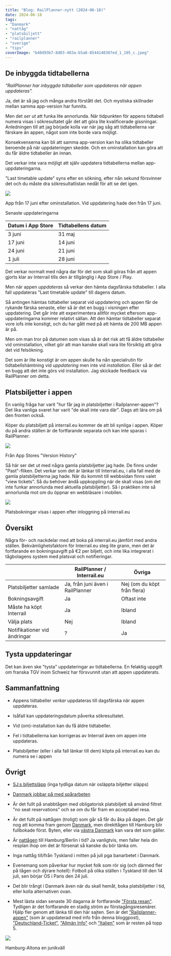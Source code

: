```yaml
---
title: "Blog: RailPlanner-nytt (2024-06-18)"
date: 2024-06-18
tags:
- "Danmark"
- "nattåg"
- "platsbiljett"
- "railplanner"
- "sverige"
- "tips"
coverImage: "b40d93b7-8d03-403a-b5a8-8544140387ed_1_105_c.jpeg"
---
```


## De inbyggda tidtabellerna

_"RailPlanner har inbyggda tidtabeller som uppdateras när appen uppdateras"._

Ja, det är så jag och många andra förstått det. Och mystiska skillnader mellan samma app-version har funnits.

Men det _ser ut_ att funka lite annorlunda. När tidpunkten för appens tidtabell numera visas i sökresultatet går det att göra lite kvalificerade gissningar. Anledningen till att jag började kolla var när jag såg att tidtabellerna var färskare än appen, något som inte borde vara möjligt.

Konsekvenserna kan bli att samma app-version kan ha olika tidtabeller beroende på när uppdateringen skedde. Och en ominstallation kan göra att du får äldre tidtabeller än innan.

Det verkar inte vara möjligt att själv uppdatera tidtabellerna mellan app-uppdateringarna.

"Last timetable update" syns efter en sökning, efter nån sekund försvinner det och du måste dra sökresultatlistan nedåt för att se det igen.

![](images/railplanner-nytt_3.jpeg?w=1024)

<figcaption>

App från 17 juni efter ominstallation. Vid uppdatering hade den från 17 juni.

</figcaption>

Senaste uppdateringarna

| Datum i App Store | Tidtabellens datum |
| --- | --- |
| 3 juni | 31 maj |
| 17 juni | 14 juni |
| 24 juni | 21 juni |
| 1 juli | 28 juni |

Det verkar normalt med några dar för det som skall göras från att appen gjorts klar av Interrail tills den är tillgänglig i App Store / Play.

Men när appen _uppdateras_ så verkar den hämta dagsfärska tidtabeller. I alla fall uppdateras "Last timetable update" till dagens datum.

Så antingen hämtas tidtabeller separat vid uppdatering och appen får de rykande färska senaste, eller så är det en bugg i visningen efter uppdatering. Det går inte att experimentera alltför mycket eftersom app-uppdateringarna kommer relativt sällan. Att den hämtar tidtabeller separat vore iofs inte konstigt, och du har gått med på att hämta de 200 MB appen är på.

Men om man tror på datumen som visas så är det risk att få äldre tidtabeller vid ominstallation, vilket gör att man kanske skall vara lite försiktig att göra det vid felsökning.

Det som är lite konstigt är om appen skulle ha nån specialrutin för tidtabellshämtning vid _uppdatering_ men inte vid _installation_. Eller så är det en bugg att det inte görs vid installation. Jag skickade feedback via RailPlanner om detta.

## Platsbiljetter i appen

En vanlig fråga har varit "hur får jag in platsbiljetter i Railplanner-appen"? Det lika vanliga svaret har varit "de skall inte vara där". Dags att lära om på den fronten också.

Köper du platsbiljett på interrail.eu kommer de att bli synliga i appen. Köper du på andra ställen är de fortfarande separata och kan inte sparas i RailPlanner.

![](images/railplanner-nytt_4.jpeg?w=1024)

<figcaption>

Från App Stores "Version History"

</figcaption>

Så här ser det ut med några gamla platsbiljetter jag hade. De finns under "Past"-fliken. Det verkar som det är länkar till Interrail.eu, i alla fall med de gamla platsbiljetterna jag hade. När du kommit till webbsidan finns valet "view tickets". Så du behöver ändå uppkoppling när de skall visas (om det inte funkar annorlunda med aktuella platsbiljetter). Så i praktiken inte så annorlunda mot om du öppnar en webbläsare i mobilen.

![](images/railplanner-nytt_5.jpeg?w=1024)

<figcaption>

Platsbokningar visas i appen efter inloggning på interrail.eu

</figcaption>

## Översikt

Några för- och nackdelar med att boka på interrail.eu jämfört med andra ställen. Bekvämlighetsfaktorn för Interrail.eu steg lite grann, men det är fortfarande en bokningsavgift på €2 per biljett, och inte lika integrerat i tågbolagens system med platsval och notifieringar.

|  | RailPlanner / Interrail.eu | Övriga |
| --- | --- | --- |
| Platsbiljetter samlade | Ja, från juni även i RailPlanner | Nej (om du köpt från flera) |
| Bokningsavgift | Ja | Oftast inte |
| Måste ha köpt Interrail | Ja | Ibland |
| Välja plats | Nej | Ibland |
| Notifikationer vid ändringar | ? | Ja |

## Tysta uppdateringar

Det kan även ske "tysta" uppdateringar av tidtabellerna. En felaktig uppgift om franska TGV inom Schweiz har försvunnit utan att appen uppdaterats.

## Sammanfattning

- Appens tidtabeller _verkar_ uppdateras till dagsfärska när appen uppdateras.

- Isåfall kan uppdateringsdatum påverka sökresultatet.

- Vid (om)-installation kan du få äldre tidtabeller.

- Fel i tidtabellerna kan korrigeras av Interrail även om appen inte uppdateras.

- Platsbiljetter (eller i alla fall länkar till dem) köpta på interrail.eu kan du numera se i appen

## Övrigt

- [SJ:s biljettsläpp](https://www.sj.se/kundservice/fragor-och-svar/4607/nar-slapps-sjs-biljetter/) (inga tydliga datum när osläppta biljetter släpps)

- [Danmark jobbar på med spårarbeten](https://www.dsb.dk/trafikinformation/sporfornyelse-2024/)

- Är det fullt på snabbtågen med obligatorisk platsbiljett så använd filtret "no seat reservations" och se om du får fram en acceptabel resa.

- Är det fullt på nattågen (troligt) som går så får du åka på dagen. Det går nog att komma fram genom [Danmark](https://www.trainfo.eu/Danmark/), men direkttågen till Hamburg blir fullbokade först. Byten, eller via [västra Danmark](https://www.trainfo.eu/Danmark-vast/) kan vara det som gäller.

- Är [nattågen](https://www.trainfo.eu/nattag/) till Hamburg/Berlin i tid? Ja vanligtvis, men faller hela din resplan ihop om det är försenat så kanske du bör tänka om.

- Inga nattåg till/från Tyskland i mitten på juli pga banarbetet i Danmark.

- Evenemang som påverkar hur mycket folk som rör sig (och därmed fler på tågen och dýrare hotell): Fotboll på olika ställen i Tyskland till den 14 juli, sen börjar OS i Paris den 24 juli.

- Det blir trångt i Danmark även när du skall hemåt, boka platsbiljetter i tid, eller kolla alternativen ovan.

- Mest lästa sidan senaste 30 dagarna är fortfarande ["Första resan"](https://www.trainfo.eu/forsta-resan/). Tydligen är det fortfarande en stadig ström av förstagångsresenärer. Hjälp fler genom att länka till den här sajten. Sen är det ["Railplanner-appen"](https://www.trainfo.eu/railplanner-appen/) (som är uppdaterad med info från denna bloggpost), ["Deutschland-Ticket"](https://www.trainfo.eu/deutschland-ticket/), ["Allmän Info"](https://www.trainfo.eu/allman-info/) och ["Italien"](https://www.trainfo.eu/italien/) som är resten på topp 5.

![](images/railplanner-nytt_2.jpeg?w=769)

<figcaption>

Hamburg-Altona en junikväll

</figcaption>
